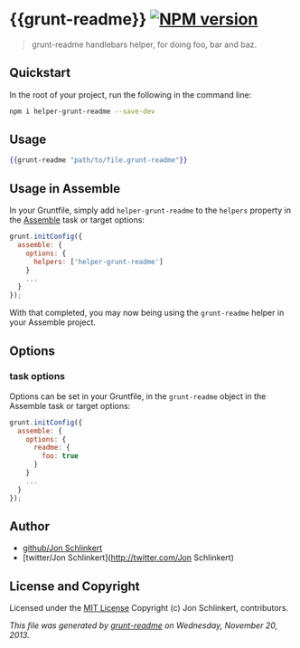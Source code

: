 # {{grunt-readme}} [![NPM version](https://badge.fury.io/js/helper-grunt-readme.png)](http://badge.fury.io/js/helper-grunt-readme)

> grunt-readme handlebars helper, for doing foo, bar and baz.


## Quickstart
In the root of your project, run the following in the command line:

```bash
npm i helper-grunt-readme --save-dev
```

## Usage

```handlebars
{{grunt-readme "path/to/file.grunt-readme"}}
```

## Usage in Assemble

In your Gruntfile, simply add `helper-grunt-readme` to the `helpers` property in the [Assemble](http://assemble.io) task or target options:

```javascript
grunt.initConfig({
  assemble: {
    options: {
      helpers: ['helper-grunt-readme']
    }
    ...
  }
});
```
With that completed, you may now being using the `grunt-readme` helper in your Assemble project.


## Options

### task options
Options can be set in your Gruntfile, in the `grunt-readme` object in the Assemble task or target options:

```javascript
grunt.initConfig({
  assemble: {
    options: {
      readme: {
        foo: true
      }
    }
    ...
  }
});
```

## Author

+ [github/Jon Schlinkert](https://github.com/jonschlinkert)
+ [twitter/Jon Schlinkert](http://twitter.com/Jon Schlinkert)


## License and Copyright

Licensed under the [MIT License](./LICENSE-MIT)
Copyright (c) Jon Schlinkert, contributors.

_This file was generated by [grunt-readme](https://github.com/assemble/grunt-readme) on Wednesday, November 20, 2013._
